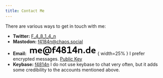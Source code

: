 ```yaml
---
title: Contact Me
---
```


There are various ways to get in touch with me:

* **Twitter:** [F_4_8_1_4_n](http://twitter.com/f_4_8_1_4_n)
* **Mastodon:** [f4184n@chaos.social](https://chaos.social/@f4814n)
* **Email:** ![](images/email.png){ width=25% } I prefer encrypted messages.
  [Public Key](http://pgp.mit.edu/pks/lookup?op=get&search=0xC42AAA6F5CE7FE60)
* **Keybase:** [f4814n](https://keybase.io/f4814n) I do not use keybase to chat very often, but it adds
  some credibility to the accounts mentioned above.
